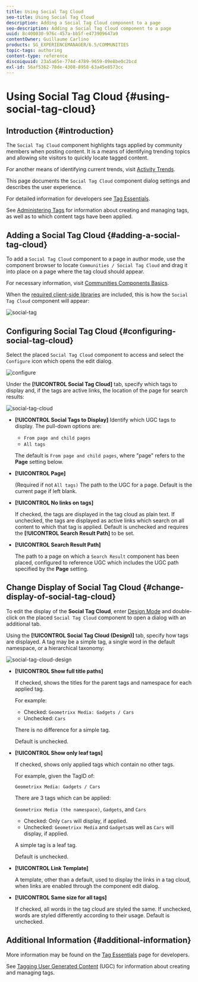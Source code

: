 ```yaml
---
title: Using Social Tag Cloud
seo-title: Using Social Tag Cloud
description: Adding a Social Tag Cloud component to a page
seo-description: Adding a Social Tag Cloud component to a page
uuid: 8c400030-976c-457a-bb5f-e473909647a9
contentOwner: Guillaume Carlino
products: SG_EXPERIENCEMANAGER/6.5/COMMUNITIES
topic-tags: authoring
content-type: reference
discoiquuid: 23a5a65e-774d-4789-9659-09e8be0c2bcd
exl-id: 56af5362-78de-4308-8958-63a45e8573cc
---
```

# Using Social Tag Cloud {#using-social-tag-cloud}

## Introduction {#introduction}

The `Social Tag Cloud` component highlights tags applied by community members when posting content. It is a means of identifying trending topics and allowing site visitors to quickly locate tagged content.

For another means of identifying current trends, visit [Activity Trends](trends.md).

This page documents the `Social Tag Cloud` component dialog settings and describes the user experience.

For detailed information for developers see [Tag Essentials](tag.md).

See [Administering Tags](../../help/sites-administering/tags.md) for information about creating and managing tags, as well as to which content tags have been applied.

## Adding a Social Tag Cloud {#adding-a-social-tag-cloud}

To add a `Social Tag Cloud` component to a page in author mode, use the component browser to locate `Communities / Social Tag Cloud` and drag it into place on a page where the tag cloud should appear.

For necessary information, visit [Communities Components Basics](basics.md).

When the [required client-side libraries](tag.md#essentials-for-client-side) are included, this is how the `Social Tag Cloud` component will appear:

![social-tag](assets/social-tag.png)

## Configuring Social Tag Cloud {#configuring-social-tag-cloud}

Select the placed `Social Tag Cloud` component to access and select the `Configure` icon which opens the edit dialog.

![configure](assets/configure-new.png)

Under the **[!UICONTROL Social Tag Cloud]** tab, specify which tags to display and, if the tags are active links, the location of the page for search results:

![social-tag-cloud](assets/social-tag-cloud.png)

* **[!UICONTROL Social Tags to Display]**
  Identify which UGC tags to display. The pull-down options are:

  * `From page and child pages`
  * `All tags`

  The default is `From page and child pages`, where "page" refers to the **Page** setting below.

* **[!UICONTROL Page]**
  
  (Required if not `All tags)` The path to the UGC for a page. Default is the current page if left blank.

* **[!UICONTROL No links on tags]**
  
  If checked, the tags are displayed in the tag cloud as plain text. If unchecked, the tags are displayed as active links which search on all content to which that tag is applied. Default is unchecked and requires the **[!UICONTROL Search Result Path]** to be set.

* **[!UICONTROL Search Result Path]**
  
  The path to a page on which a `Search Result` component has been placed, configured to reference UGC which includes the UGC path specified by the **Page** setting.

## Change Display of Social Tag Cloud {#change-display-of-social-tag-cloud}

To edit the display of the **Social Tag Cloud**, enter [Design Mode](../../help/sites-authoring/default-components-designmode.md) and double-click on the placed `Social Tag Cloud` component to open a dialog with an additional tab.

Using the **[!UICONTROL Social Tag Cloud (Design)]** tab, specify how tags are displayed. A tag may be a simple tag, a single word in the default namespace, or a hierarchical taxonomy:

![social-tag-cloud-design](assets/social-tag-cloud-design.png)

* **[!UICONTROL Show full title paths]**
  
  If checked, shows the titles for the parent tags and namespace for each applied tag.

  For example:

  * Checked: `Geometrixx Media: Gadgets / Cars`
  * Unchecked: `Cars`

  There is no difference for a simple tag.

  Default is unchecked.

* **[!UICONTROL Show only leaf tags]**
  
  If checked, shows only applied tags which contain no other tags.

  For example, given the TagID of:

  `Geometrixx Media: Gadgets / Cars`

  There are 3 tags which can be applied: 
  
  `Geometrixx Media (the namespace)`, `Gadgets`, and `Cars`

  * Checked: Only `Cars` will display, if applied.
  * Unchecked: `Geometrixx Media` and `Gadgets`as well as `Cars` will display, if applied.

  A simple tag is a leaf tag.

  Default is unchecked.

* **[!UICONTROL Link Template]**
  
  A template, other than a default, used to display the links in a tag cloud, when links are enabled through the component edit dialog.

* **[!UICONTROL Same size for all tags]**
  
  If checked, all words in the tag cloud are styled the same. If unchecked, words are styled differently according to their usage. Default is unchecked.

## Additional Information {#additional-information}

More information may be found on the [Tag Essentials](tag.md) page for developers.

See [Tagging User Generated Content](tag-ugc.md) (UGC) for information about creating and managing tags.
